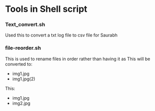 # Tools in Shell script

### Text_convert.sh
Used this to convert a txt log file to csv file for Saurabh

### file-reorder.sh
This is used to rename files in order rather than having it as 
This will be converted to:
* img1.jpg 
* img1.jpg(2)

This:
* img1.jpg
* img2.jpg

